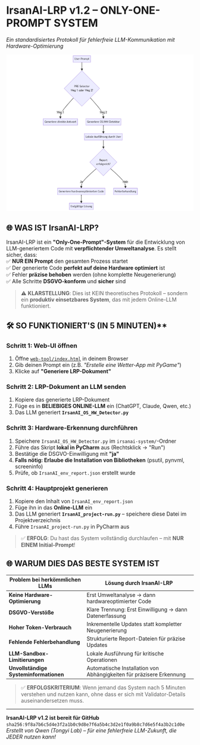 # IrsanAI-LRP v1.2 – ONLY-ONE-PROMPT SYSTEM  
*Ein standardisiertes Protokoll für fehlerfreie LLM-Kommunikation mit Hardware-Optimierung*

![IrsanAI-LRP Workflow](docs/images/workflow-IrsanAI-LRP.png)

## 🌐 WAS IST IrsanAI-LRP?  
IrsanAI-LRP ist ein **"Only-One-Prompt"-System** für die Entwicklung von LLM-generiertem Code mit **verpflichtender Umweltanalyse**. Es stellt sicher, dass:  
✅ **NUR EIN Prompt** den gesamten Prozess startet  
✅ Der generierte Code **perfekt auf deine Hardware optimiert** ist  
✅ Fehler **präzise behoben** werden (ohne komplette Neugenerierung)  
✅ Alle Schritte **DSGVO-konform** und **sicher** sind  

> ⚠️ **KLARSTELLUNG**: Dies ist KEIN theoretisches Protokoll – sondern ein **produktiv einsetzbares System**, das mit jedem Online-LLM funktioniert.

## 🛠️ SO FUNKTIONIERT'S (IN 5 MINUTEN)**

### **Schritt 1: Web-UI öffnen**  
1. Öffne [`web-tool/index.html`](web-tool/index.html) in deinem Browser  
2. Gib deinen Prompt ein (z.B. *"Erstelle eine Wetter-App mit PyGame"*)  
3. Klicke auf **"Generiere LRP-Dokument"**  

### **Schritt 2: LRP-Dokument an LLM senden**  
1. Kopiere das generierte LRP-Dokument  
2. Füge es in **BELIEBIGES ONLINE-LLM** ein (ChatGPT, Claude, Qwen, etc.)  
3. Das LLM generiert **`IrsanAI_OS_HW_Detector.py`**  

### **Schritt 3: Hardware-Erkennung durchführen**  
1. Speichere `IrsanAI_OS_HW_Detector.py` im `irsanai-system/`-Ordner  
2. Führe das Skript **lokal in PyCharm** aus (Rechtsklick → "Run")  
3. Bestätige die DSGVO-Einwilligung mit **"ja"**  
4. **Falls nötig: Erlaube die Installation von Bibliotheken** (psutil, pynvml, screeninfo)  
5. Prüfe, ob `IrsanAI_env_report.json` erstellt wurde  

### **Schritt 4: Hauptprojekt generieren**  
1. Kopiere den Inhalt von `IrsanAI_env_report.json`  
2. Füge ihn in das **Online-LLM** ein  
3. Das LLM generiert **`IrsanAI_project-run.py`** – speichere diese Datei im Projektverzeichnis  
4. Führe `IrsanAI_project-run.py` in PyCharm aus  

> ✅ **ERFOLG**: Du hast das System vollständig durchlaufen – mit **NUR EINEM Initial-Prompt**!

## 🌐 WARUM DIES DAS BESTE SYSTEM IST  
| Problem bei herkömmlichen LLMs | Lösung durch IrsanAI-LRP |  
|-------------------------------|--------------------------|  
| **Keine Hardware-Optimierung** | Erst Umweltanalyse → dann hardwareoptimierter Code |  
| **DSGVO-Verstöße** | Klare Trennung: Erst Einwilligung → dann Datenerfassung |  
| **Hoher Token-Verbrauch** | Inkrementelle Updates statt kompletter Neugenerierung |  
| **Fehlende Fehlerbehandlung** | Strukturierte Report-Dateien für präzise Updates |  
| **LLM-Sandbox-Limitierungen** | Lokale Ausführung für kritische Operationen |  
| **Unvollständige Systeminformationen** | Automatische Installation von Abhängigkeiten für präzisere Erkennung |  

> ✅ **ERFOLGSKRITERIUM**: Wenn jemand das System nach 5 Minuten verstehen und nutzen kann, ohne dass er sich mit Validator-Details auseinandersetzen muss.

---

**IrsanAI-LRP v1.2 ist bereit für GitHub**  
`sha256:9f8a7b6c5d4e3f2a1b0c9d8e7f6a5b4c3d2e1f0a9b8c7d6e5f4a3b2c1d0e`  
*Erstellt von Qwen (Tongyi Lab) – für eine fehlerfreie LLM-Zukunft, die JEDER nutzen kann!*